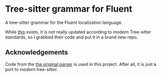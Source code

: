 
# Tree-sitter grammar for Fluent

A tree-sitter grammar for the Fluent localization language.

While [this](https://github.com/projectfluent/tree-sitter-fluent/) exists, it is not really updated according to modern Tree-sitter standards, so I grabbed their
code and put it in a brand new repo.

## Acknowledgements

Code from the [the original parser](https://github.com/projectfluent/tree-sitter-fluent/) is used in this project. After all, it is just a port to
modern tree-sitter.